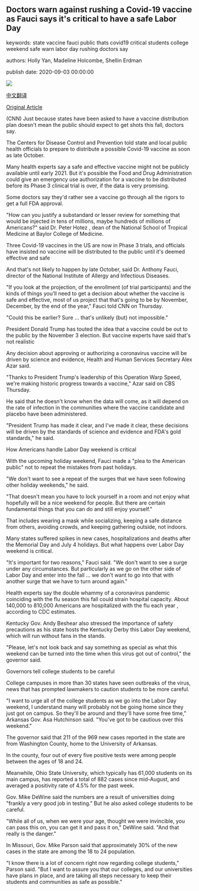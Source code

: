 ## Doctors warn against rushing a Covid-19 vaccine as Fauci says it's critical to have a safe Labor Day

keywords: state vaccine fauci public thats covid19 critical students college weekend safe warn labor day rushing doctors say

authors: Holly Yan, Madeline Holcombe, Shellin Erdman

publish date: 2020-09-03 00:00:00

![](https://cdn.cnn.com/cnnnext/dam/assets/200903034347-02-us-coronavirus-thursday-0807-super-tease.jpg)

[中文翻译](Doctors%20warn%20against%20rushing%20a%20Covid-19%20vaccine%20as%20Fauci%20says%20it%27s%20critical%20to%20have%20a%20safe%20Labor%20Day_zh.md)

[Original Article](https://edition.cnn.com/2020/09/03/health/us-coronavirus-thursday/index.html)

(CNN) Just because states have been asked to have a vaccine distribution plan doesn't mean the public should expect to get shots this fall, doctors say.

The Centers for Disease Control and Prevention told state and local public health officials to prepare to distribute a possible Covid-19 vaccine as soon as late October.

Many health experts say a safe and effective vaccine might not be publicly available until early 2021. But it's possible the Food and Drug Administration could give an emergency use authorization for a vaccine to be distributed before its Phase 3 clinical trial is over, if the data is very promising.

Some doctors say they'd rather see a vaccine go through all the rigors to get a full FDA approval.

"How can you justify a substandard or lesser review for something that would be injected in tens of millions, maybe hundreds of millions of Americans?" said Dr. Peter Hotez , dean of the National School of Tropical Medicine at Baylor College of Medicine.

Three Covid-19 vaccines in the US are now in Phase 3 trials, and officials have insisted no vaccine will be distributed to the public until it's deemed effective and safe

And that's not likely to happen by late October, said Dr. Anthony Fauci, director of the National Institute of Allergy and Infectious Diseases.

"If you look at the projection, of the enrollment (of trial participants) and the kinds of things you'll need to get a decision about whether the vaccine is safe and effective, most of us project that that's going to be by November, December, by the end of the year," Fauci told CNN on Thursday.

"Could this be earlier? Sure ... that's unlikely (but) not impossible."

President Donald Trump has touted the idea that a vaccine could be out to the public by the November 3 election. But vaccine experts have said that's not realistic

Any decision about approving or authorizing a coronavirus vaccine will be driven by science and evidence, Health and Human Services Secretary Alex Azar said.

"Thanks to President Trump's leadership of this Operation Warp Speed, we're making historic progress towards a vaccine," Azar said on CBS Thursday.

He said that he doesn't know when the data will come, as it will depend on the rate of infection in the communities where the vaccine candidate and placebo have been administered.

"President Trump has made it clear, and I've made it clear, these decisions will be driven by the standards of science and evidence and FDA's gold standards," he said.

How Americans handle Labor Day weekend is critical

With the upcoming holiday weekend, Fauci made a "plea to the American public" not to repeat the mistakes from past holidays.

"We don't want to see a repeat of the surges that we have seen following other holiday weekends," he said.

"That doesn't mean you have to lock yourself in a room and not enjoy what hopefully will be a nice weekend for people. But there are certain fundamental things that you can do and still enjoy yourself."

That includes wearing a mask while socializing, keeping a safe distance from others, avoiding crowds, and keeping gathering outside, not indoors.

Many states suffered spikes in new cases, hospitalizations and deaths after the Memorial Day and July 4 holidays. But what happens over Labor Day weekend is critical.

"It's important for two reasons," Fauci said. "We don't want to see a surge under any circumstances. But particularly as we go on the other side of Labor Day and enter into the fall ... we don't want to go into that with another surge that we have to turn around again."

Health experts say the double whammy of a coronavirus pandemic coinciding with the flu season this fall could strain hospital capacity. About 140,000 to 810,000 Americans are hospitalized with the flu each year , according to CDC estimates.

Kentucky Gov. Andy Beshear also stressed the importance of safety precautions as his state hosts the Kentucky Derby this Labor Day weekend, which will run without fans in the stands.

"Please, let's not look back and say something as special as what this weekend can be turned into the time when this virus got out of control," the governor said.

Governors tell college students to be careful

College campuses in more than 30 states have seen outbreaks of the virus, news that has prompted lawmakers to caution students to be more careful.

"I want to urge all of the college students as we go into the Labor Day weekend, I understand many will probably not be going home since they just got on campus. So they'll be around and they'll have some free time," Arkansas Gov. Asa Hutchinson said. "You've got to be cautious over this weekend."

The governor said that 211 of the 969 new cases reported in the state are from Washington County, home to the University of Arkansas.

In the county, four out of every five positive tests were among people between the ages of 18 and 24.

Meanwhile, Ohio State University, which typically has 61,000 students on its main campus, has reported a total of 882 cases since mid-August, and averaged a positivity rate of 4.5% for the past week.

Gov. Mike DeWine said the numbers are a result of universities doing "frankly a very good job in testing." But he also asked college students to be careful.

"While all of us, when we were your age, thought we were invincible, you can pass this on, you can get it and pass it on," DeWine said. "And that really is the danger."

In Missouri, Gov. Mike Parson said that approximately 30% of the new cases in the state are among the 18 to 24 population.

"I know there is a lot of concern right now regarding college students," Parson said. "But I want to assure you that our colleges, and our universities have plans in place, and are taking all steps necessary to keep their students and communities as safe as possible."